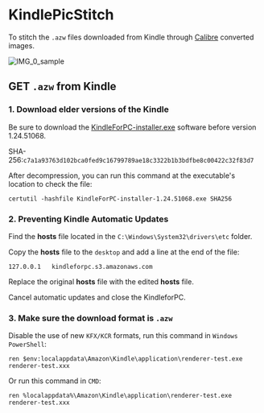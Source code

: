 # KindlePicStitch
To stitch the `.azw` files downloaded from Kindle through [Calibre](https://calibre-ebook.com/ja/download_windows) converted images.

![IMG_0_sample](/0_sample.jpg1)

## GET `.azw` from Kindle

### 1. Download elder versions of the Kindle
Be sure to download the [KindleForPC-installer.exe](/Software) software before version 1.24.51068.

SHA-256:`c7a1a93763d102bca0fed9c16799789ae18c3322b1b3bdfbe8c00422c32f83d7`

After decompression, you can run this command at the executable's location to check the file:
```console
certutil -hashfile KindleForPC-installer-1.24.51068.exe SHA256
```

### 2. Preventing Kindle Automatic Updates

Find the **hosts** file located in the `C:\Windows\System32\drivers\etc` folder.

Copy the **hosts** file to the `desktop` and add a line at the end of the file:
 
```text
127.0.0.1   kindleforpc.s3.amazonaws.com
``` 
Replace the original **hosts** file with the edited **hosts** file.

Cancel automatic updates and close the KindleforPC.

### 3. Make sure the download format is `.azw` 

Disable the use of new `KFX/KCR` formats, run this command in `Windows PowerShell`:
``` console
ren $env:localappdata\Amazon\Kindle\application\renderer-test.exe renderer-test.xxx
```

Or run this command in `CMD`:
```console
ren %localappdata%\Amazon\Kindle\application\renderer-test.exe renderer-test.xxx
```


